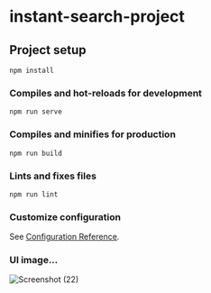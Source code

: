 # instant-search-project

## Project setup
```
npm install
```

### Compiles and hot-reloads for development
```
npm run serve
```

### Compiles and minifies for production
```
npm run build
```

### Lints and fixes files
```
npm run lint
```

### Customize configuration
See [Configuration Reference](https://cli.vuejs.org/config/).

### UI image...
![Screenshot (22)](https://user-images.githubusercontent.com/80089845/189630816-ca7b18b5-6532-4f02-83c8-c7115679e9f4.png)
